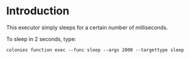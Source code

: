 # Introduction
This executor simply sleeps for a certain number of milliseconds.

To sleep in 2 seconds, type:

```console
colonies function exec --func sleep --args 2000 --targettype sleep  
```
